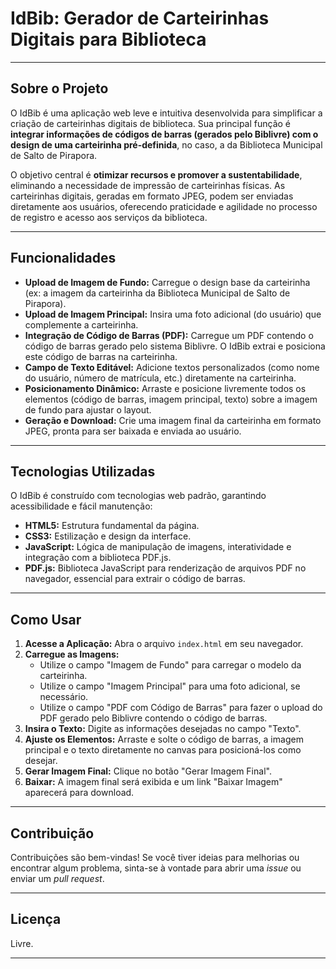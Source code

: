 # IdBib: Gerador de Carteirinhas Digitais para Biblioteca

---

## Sobre o Projeto

O IdBib é uma aplicação web leve e intuitiva desenvolvida para simplificar a criação de carteirinhas digitais de biblioteca. Sua principal função é **integrar informações de códigos de barras (gerados pelo Biblivre) com o design de uma carteirinha pré-definida**, no caso, a da Biblioteca Municipal de Salto de Pirapora.

O objetivo central é **otimizar recursos e promover a sustentabilidade**, eliminando a necessidade de impressão de carteirinhas físicas. As carteirinhas digitais, geradas em formato JPEG, podem ser enviadas diretamente aos usuários, oferecendo praticidade e agilidade no processo de registro e acesso aos serviços da biblioteca.

---

## Funcionalidades

* **Upload de Imagem de Fundo:** Carregue o design base da carteirinha (ex: a imagem da carteirinha da Biblioteca Municipal de Salto de Pirapora).
* **Upload de Imagem Principal:** Insira uma foto adicional (do usuário) que complemente a carteirinha.
* **Integração de Código de Barras (PDF):** Carregue um PDF contendo o código de barras gerado pelo sistema Biblivre. O IdBib extrai e posiciona este código de barras na carteirinha.
* **Campo de Texto Editável:** Adicione textos personalizados (como nome do usuário, número de matrícula, etc.) diretamente na carteirinha.
* **Posicionamento Dinâmico:** Arraste e posicione livremente todos os elementos (código de barras, imagem principal, texto) sobre a imagem de fundo para ajustar o layout.
* **Geração e Download:** Crie uma imagem final da carteirinha em formato JPEG, pronta para ser baixada e enviada ao usuário.

---

## Tecnologias Utilizadas

O IdBib é construído com tecnologias web padrão, garantindo acessibilidade e fácil manutenção:

* **HTML5:** Estrutura fundamental da página.
* **CSS3:** Estilização e design da interface.
* **JavaScript:** Lógica de manipulação de imagens, interatividade e integração com a biblioteca PDF.js.
* **PDF.js:** Biblioteca JavaScript para renderização de arquivos PDF no navegador, essencial para extrair o código de barras.

---

## Como Usar

1.  **Acesse a Aplicação:** Abra o arquivo `index.html` em seu navegador.
2.  **Carregue as Imagens:**
    * Utilize o campo "Imagem de Fundo" para carregar o modelo da carteirinha.
    * Utilize o campo "Imagem Principal" para uma foto adicional, se necessário.
    * Utilize o campo "PDF com Código de Barras" para fazer o upload do PDF gerado pelo Biblivre contendo o código de barras.
3.  **Insira o Texto:** Digite as informações desejadas no campo "Texto".
4.  **Ajuste os Elementos:** Arraste e solte o código de barras, a imagem principal e o texto diretamente no canvas para posicioná-los como desejar.
5.  **Gerar Imagem Final:** Clique no botão "Gerar Imagem Final".
6.  **Baixar:** A imagem final será exibida e um link "Baixar Imagem" aparecerá para download.

---

## Contribuição

Contribuições são bem-vindas! Se você tiver ideias para melhorias ou encontrar algum problema, sinta-se à vontade para abrir uma *issue* ou enviar um *pull request*.

---

## Licença

Livre.

---

